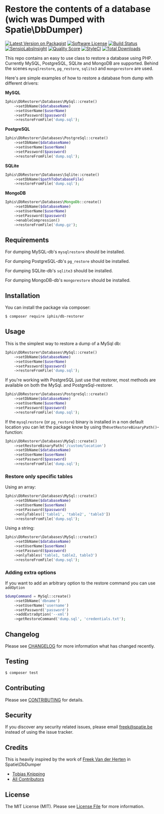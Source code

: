# Restore the contents of a database (wich was Dumped with Spatie\DbDumper)

[![Latest Version on Packagist](https://img.shields.io/packagist/v/iphis/db-restorer.svg?style=flat-square)](https://packagist.org/packages/iphis/db-restorer)
[![Software License](https://img.shields.io/badge/license-MIT-brightgreen.svg?style=flat-square)](LICENSE.md)
[![Build Status](https://img.shields.io/travis/iphis/db-restorer/master.svg?style=flat-square)](https://travis-ci.org/iphis/db-restorer)
[![SensioLabsInsight](https://img.shields.io/sensiolabs/i/197bd3bb-5519-4853-83d8-e689e88adbd9.svg?style=flat-square)](https://insight.sensiolabs.com/projects/197bd3bb-5519-4853-83d8-e689e88adbd9)
[![Quality Score](https://img.shields.io/scrutinizer/g/iphis/db-restorer.svg?style=flat-square)](https://scrutinizer-ci.com/g/iphis/db-restorer)
[![StyleCI](https://styleci.io/repos/96017950/shield?branch=master)](https://styleci.io/repos/96017950)
[![Total Downloads](https://img.shields.io/packagist/dt/iphis/db-restorer.svg?style=flat-square)](https://packagist.org/packages/iphis/db-restorer)

This repo contains an easy to use class to restore a database using PHP. Currently MySQL, PostgreSQL, SQLite and MongoDB are supported. Behind
the scenes `mysqlrestore`, `pg_restore`, `sqlite3` and `mongorestore` are used.

Here's are simple examples of how to restore a database from dump with different drivers:

**MySQL**
```php
Iphis\DbRestorer\Databases\MySql::create()
    ->setDbName($databaseName)
    ->setUserName($userName)
    ->setPassword($password)
    ->restoreFromFile('dump.sql');
```

**PostgreSQL**

```php
Iphis\DbRestorer\Databases\PostgreSql::create()
    ->setDbName($databaseName)
    ->setUserName($userName)
    ->setPassword($password)
    ->restoreFromFile('dump.sql');
```

**SQLite**

```php
Iphis\DbRestorer\Databases\Sqlite::create()
    ->setDbName($pathToDatabaseFile)
    ->restoreFromFile('dump.sql');
```

**MongoDB**

```php
Iphis\DbRestorer\Databases\MongoDb::create()
    ->setDbName($databaseName)
    ->setUserName($userName)
    ->setPassword($password)
    ->enableCompression()
    ->restoreFromFile('dump.gz');
```

## Requirements
For dumping MySQL-db's `mysqlrestore` should be installed.

For dumping PostgreSQL-db's `pg_restore` should be installed.

For dumping SQLite-db's `sqlite3` should be installed.

For dumping MongoDB-db's `mongorestore` should be installed.

## Installation

You can install the package via composer:
``` bash
$ composer require iphis/db-restorer
```

## Usage

This is the simplest way to restore a dump of a MySql db:

```php
Iphis\DbRestorer\Databases\MySql::create()
    ->setDbName($databaseName)
    ->setUserName($userName)
    ->setPassword($password)
    ->restoreFromFile('dump.sql');
```

If you're working with PostgreSQL just use that restorer, most methods are available on both the MySql. and PostgreSql-restorer.

```php
Iphis\DbRestorer\Databases\PostgreSql::create()
    ->setDbName($databaseName)
    ->setUserName($userName)
    ->setPassword($password)
    ->restoreFromFile('dump.sql');
```

If the `mysqlrestore` (or `pg_restore`) binary is installed in a non default location you can let the package know by using the`setRestoreBinaryPath()`-function:

```php
Iphis\DbRestorer\Databases\MySql::create()
    ->setRestoreBinaryPath('/custom/location')
    ->setDbName($databaseName)
    ->setUserName($userName)
    ->setPassword($password)
    ->restoreFromFile('dump.sql');
```

### Restore only specific tables

Using an array:

```php
Iphis\DbRestorer\Databases\MySql::create()
    ->setDbName($databaseName)
    ->setUserName($userName)
    ->setPassword($password)
    ->onlyTables(['table1', 'table2', 'table3'])
    ->restoreFromFile('dump.sql');
```
Using a string:

```php
Iphis\DbRestorer\Databases\MySql::create()
    ->setDbName($databaseName)
    ->setUserName($userName)
    ->setPassword($password)
    ->onlyTables('table1, table2, table3')
    ->restoreFromFile('dump.sql');
```



### Adding extra options
If you want to add an arbitrary option to the restore command you can use `addOption`

```php
$dumpCommand = MySql::create()
    ->setDbName('dbname')
    ->setUserName('username')
    ->setPassword('password')
    ->addExtraOption('--xml')
    ->getRestoreCommand('dump.sql', 'credentials.txt');
```

## Changelog

Please see [CHANGELOG](CHANGELOG.md) for more information what has changed recently.

## Testing

``` bash
$ composer test
```

## Contributing

Please see [CONTRIBUTING](CONTRIBUTING.md) for details.

## Security

If you discover any security related issues, please email freek@spatie.be instead of using the issue tracker.

## Credits
This is heavily inspired by the work of [Freek Van der Herten](https://github.com/freekmurze) in Spatie\DbDumper
- [Tobias Knipping](https://github.com/to-kn)
- [All Contributors](../../contributors)

## License

The MIT License (MIT). Please see [License File](LICENSE.md) for more information.
